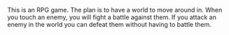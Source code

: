 This is an RPG game. The plan is to have a world to move around in. When you touch an enemy, you will fight a battle against them. If you attack an enemy in the world you can defeat them without having to battle them. 
